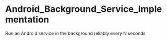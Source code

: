 # Android_Background_Service_Implementation
Run an Android service in the background reliably every N seconds
